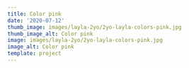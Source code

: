 ```yaml
--- 
title: Color pink
date: '2020-07-12'
thumb_image: images/layla-2yo/2yo-layla-colors-pink.jpg
thumb_image_alt: Color pink
image: images/layla-2yo/2yo-layla-colors-pink.jpg
image_alt: Color pink
template: project
---
```

